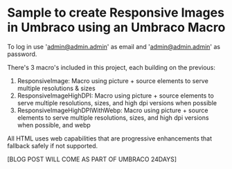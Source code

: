 # Sample to create Responsive Images in Umbraco using an Umbraco Macro
To log in use 'admin@admin.admin' as email and 'admin@admin.admin' as password.

There's 3 macro's included in this project, each building on the previous:
1. ResponsiveImage: Macro using picture + source elements to serve multiple resolutions & sizes
2. ResponsiveImageHighDPI: Macro using picture + source elements to serve multiple resolutions, sizes, and high dpi versions when possible
3. ResponsiveImageHighDPIWithWebp: Macro using picture + source elements to serve multiple resolutions, sizes, and high dpi versions when possible, and webp

All HTML uses web capabilities that are progressive enhancements that fallback safely if not supported.

[BLOG POST WILL COME AS PART OF UMBRACO 24DAYS]
